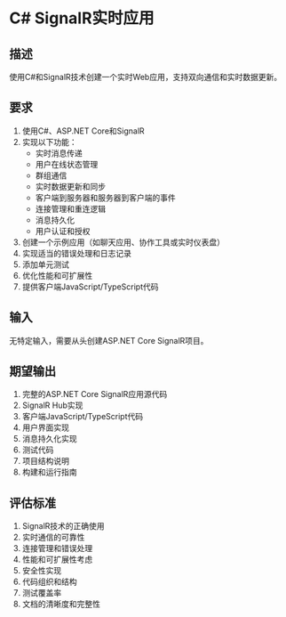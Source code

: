 # C# SignalR实时应用

## 描述
使用C#和SignalR技术创建一个实时Web应用，支持双向通信和实时数据更新。

## 要求
1. 使用C#、ASP.NET Core和SignalR
2. 实现以下功能：
   - 实时消息传递
   - 用户在线状态管理
   - 群组通信
   - 实时数据更新和同步
   - 客户端到服务器和服务器到客户端的事件
   - 连接管理和重连逻辑
   - 消息持久化
   - 用户认证和授权
3. 创建一个示例应用（如聊天应用、协作工具或实时仪表盘）
4. 实现适当的错误处理和日志记录
5. 添加单元测试
6. 优化性能和可扩展性
7. 提供客户端JavaScript/TypeScript代码

## 输入
无特定输入，需要从头创建ASP.NET Core SignalR项目。

## 期望输出
1. 完整的ASP.NET Core SignalR应用源代码
2. SignalR Hub实现
3. 客户端JavaScript/TypeScript代码
4. 用户界面实现
5. 消息持久化实现
6. 测试代码
7. 项目结构说明
8. 构建和运行指南

## 评估标准
1. SignalR技术的正确使用
2. 实时通信的可靠性
3. 连接管理和错误处理
4. 性能和可扩展性考虑
5. 安全性实现
6. 代码组织和结构
7. 测试覆盖率
8. 文档的清晰度和完整性